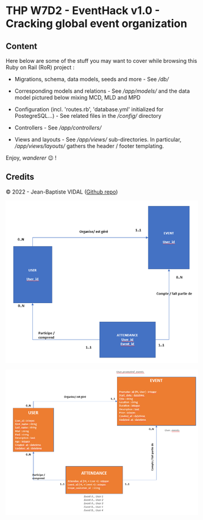 # THP W7D2 - EventHack v1.0 - Cracking global event organization

## Content

Here below are some of the stuff you may want to cover while browsing this Ruby on Rail (RoR) project :

* Migrations, schema, data models, seeds and more - See _/db/_

* Corresponding models and relations - See _/app/models/_ and the data model pictured below mixing MCD, MLD and MPD

* Configuration (incl. 'routes.rb', 'database.yml' initialized for PostegreSQL...) - See related files in the _/config/_ directory

* Controllers - See _/app/controllers/_

* Views and layouts - See _/app/views/_ sub-directories. In particular, _/app/views/layouts/_ gathers the header / footer templating.

Enjoy, _wanderer_ :wink: !

## Credits
&copy; 2022 - Jean-Baptiste VIDAL ([Github repo](https://github.com/GibbZ-78))


![EventHack data model 1/2 (JPEG)](db/MCD.png?raw=true "EventHack conceptual data model")

![EventHack data model 2/2 (JPEG)](db/MLD.png?raw=true "EventHack logical data model")